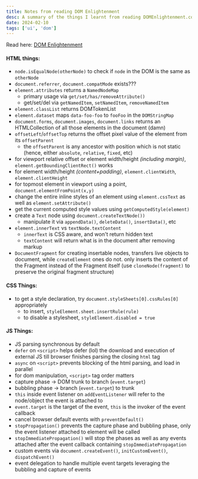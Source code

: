 ```yaml
---
title: Notes from reading DOM Enlightenment
desc: A summary of the things I learnt from reading DOMEnlightenment.com
date: 2024-02-10
tags: ['ui', 'dom']
---
```


Read here: [DOM Enlightenment](https://domenlightenment.com/)

#### HTML things:

- `node.isEqualNode(otherNode)` to check if `node` in the DOM is the same as `otherNode`
- `document.referrer`, `document.compatMode` exists???
- `element.attributes` returns a `NamedNodeMap`
  - primary usage via `get/set/has/removeAttribute()`
  - get/set/del via `getNamedItem`, `setNamedItem`, `removeNamedItem`
- `element.classList` returns DOMTokenList
- `element.dataset` maps `data-foo-foo` to `fooFoo` in the `DOMStringMap`
- `document.forms`, `document.images`, `document.links` returns an HTMLCollection of all those elements in the document (damn)
- `offsetLeft`/`offsetTop` returns the offset pixel value of the element from its `offsetParent`
  - the `offsetParent` is any ancestor with position which is not static (hence, either `absolute`, `relative`, `fixed`, etc)
- for viewport relative offset or element width/height _(including margin)_, `element.getBoundingClientRect()` works
- for element width/height _(content+padding)_, `element.clientWidth`, `element.clientHeight`
- for topmost element in viewport using a point, `document.elementFromPoint(x,y)`
- change the entire inline styles of an element using `element.cssText` as well as `element.setAttribute()`
- get the current computed style values using `getComputedStyle(element)`
- create a `Text` node using `document.createTextNode())`
  - manipulate it via `appendData()`, `deleteData()`, `insertData()`, etc
- `element.innerText` vs `textNode.textContent`
  - `innerText` is CSS aware, and won't return hidden text
  - `textContent` will return what is in the document after removing markup
- `DocumentFragment` for creating insertable nodes, transfers live objects to document, while `createElement` ones do not. only inserts the content of the Fragment instead of the Fragment itself (use `cloneNode(fragment)` to preserve the original fragment structure)

#### CSS Things:

- to get a style declaration, try `document.styleSheets[0].cssRules[0]` appropriately
  - to insert, `styleElement.sheet.insertRule(rule)`
  - to disable a stylesheet, `styleElement.disabled = true`

#### JS Things:

- JS parsing synchronous by default
- `defer` on `<script>` helps defer (lol) the download and execution of external JS till browser finishes parsing the closing `html` tag
- `async` on `<script>` prevents blocking of the html parsing, and load in parallel
- for dom manipulation, `<script>` tag order matters
- capture phase -> DOM trunk to branch (`event.target`)
- bubbling phase -> branch (`event.target`) to trunk
- `this` inside event listener on `addEventListener` will refer to the node/object the event is attached to
- `event.target` is the target of the event, `this` is the invoker of the event callback
- cancel browser default events with `preventDefault()`
- `stopPropagation()` prevents the capture phase and bubbling phase, only the event listener attached to element will be called
- `stopImmediatePropagation()` will stop the phases as well as any events attached after the event callback containing `stopImmediatePropagation`
- custom events via `document.createEvent()`, `initCustomEvent()`, `dispatchEvent()`
- event delegation to handle multiple event targets leveraging the bubbling and capture of events
